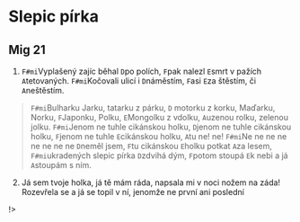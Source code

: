 # Slepic pírka
## Mig 21

1. `F#mi`Vyplašený zajíc běhal `D`po polích,
`F`pak nalezl `E`smrt v pažích `A`tetovaných.
`F#mi`Kočovali ulicí i `D`náměstím,
`F`asi `E`za štěstím,
či `A`neštěstím.

> `F#mi`Bulharku Jarku, tatarku z párku,
`D` motorku z korku, Maďarku, Norku,
`F`Japonku, Polku, `E`Mongolku z vdolku,
`A`uzenou rolku, zelenou jolku.
`F#mi`Jenom ne tuhle cikánskou holku,
`D`jenom ne tuhle cikánskou holku,
`F`jenom ne tuhle `E`cikánskou holku,
`A`tu ne! ne!
`F#mi`Ne ne ne ne ne ne ne ne `D`neměl jsem,
`F`tu cikánskou `E`holku potkat `A`za lesem,
`F#mi`ukradených slepic pírka `D`zdvihá dým,
`F`potom stoupá `E`k nebi a já `A`stoupám s ním.

2. Já sem tvoje holka,
já tě mám ráda,
napsala mi v noci nožem
na záda!
Rozevřela se a já se
topil v ní,
jenomže ne první ani
poslední

!>


